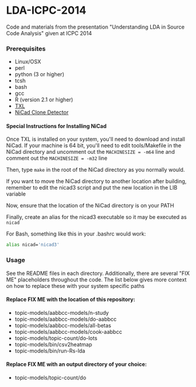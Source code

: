 LDA-ICPC-2014
=============

Code and materials from the presentation "Understanding LDA in Source Code Analysis" given at ICPC 2014

### Prerequisites

* Linux/OSX
* perl
* python (3 or higher)
* tcsh
* bash
* gcc
* R (version 2.1 or higher)
* [TXL](http://www.txl.ca/ndownload.html)
* [NiCad Clone Detector](http://www.txl.ca/nicaddownload.html)

#### Special Instructions for Installing NiCad

Once TXL is installed on your system, you'll need to download and install NiCad. 
If your machine is 64 bit, you'll need to edit tools/Makefile in the NiCad directory
and uncomment out the `MACHINESIZE = -m64` line and comment out the `MACHINESIZE = -m32` line

Then, type `make` in the root of the NiCad directory as you normally would.

If you want to move the NiCad directory to another location after building, remember to edit
the nicad3 script and put the new location in the LIB variable

Now, ensure that the location of the NiCad directory is on your PATH

Finally, create an alias for the nicad3 executable so it may be executed as `nicad`

For Bash, something like this in your .bashrc would work:

```bash
alias nicad='nicad3'
```

### Usage

See the README files in each directory. Additionally, there are several "FIX ME" placeholders
throughout the code. The list below gives more context on how to replace these with your system specific
paths

#### Replace FIX ME with the location of this repository:

* topic-models/aabbcc-models/n-study
* topic-models/aabbcc-models/do-aabbcc
* topic-models/aabbcc-models/all-betas
* topic-models/aabbcc-models/cook-aabbcc
* topic-models/topic-count/do-lots
* topic-models/bin/csv2heatmap
* topic-models/bin/run-Rs-lda
 
#### Replace FIX ME with an output directory of your choice:

* topic-models/topic-count/do
